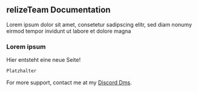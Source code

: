 ## relizeTeam Documentation

Lorem ipsum dolor sit amet, consetetur sadipscing elitr, sed diam nonumy eirmod tempor invidunt ut labore et dolore magna 

### Lorem ipsum 

Hier entsteht eine neue Seite!

```markdown
Platzhalter
```

For more support, contact me at my [Discord Dms](https://discord.com/users/689960401131405545).
